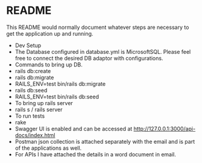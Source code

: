 # README

This README would normally document whatever steps are necessary to get the
application up and running.


* Dev Setup
*	The Database configured in database.yml is MicrosoftSQL. Please feel free to connect the desired DB adaptor with configurations.
*	Commands to bring up DB.
*	rails db:create
*	rails db:migrate
*	RAILS_ENV=test bin/rails db:migrate
*	rails db:seed
*	RAILS_ENV=test bin/rails db:seed
*	To bring up rails server
*	rails s / rails server
*	To run tests
*	rake
*	Swagger UI is enabled and can be accessed at http://127.0.0.1:3000/api-docs/index.html
*	Postman json collection is attached separately with the email and is part of the applications as well.
*   For APIs I have attached the details in a word document in email.

